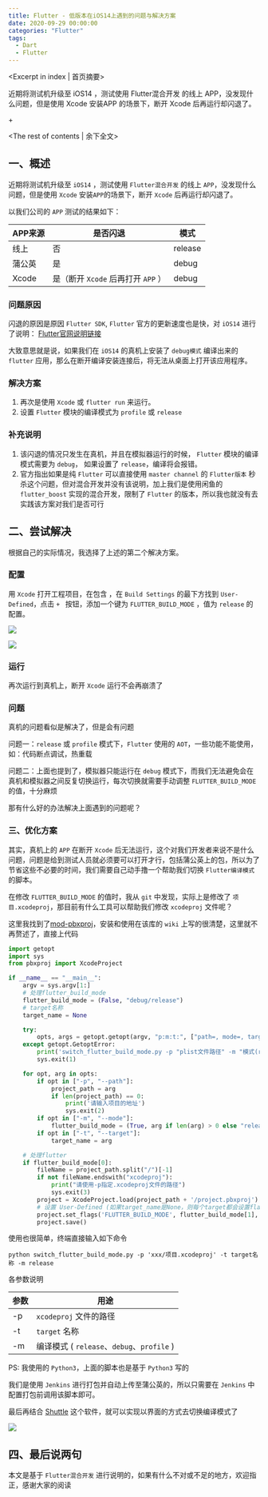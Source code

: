 ```yaml
---
title: Flutter - 低版本在iOS14上遇到的问题与解决方案
date: 2020-09-29 00:00:00
categories: "Flutter"
tags:
  - Dart
  - Flutter
---
```


<Excerpt in index | 首页摘要> 

近期将测试机升级至 iOS14 ，测试使用 Flutter混合开发 的线上 APP，没发现什么问题，但是使用 Xcode 安装APP 的场景下，断开 Xcode 后再运行却闪退了。

+<!-- more -->

<The rest of contents | 余下全文>

## 一、概述

近期将测试机升级至 `iOS14` ，测试使用 `Flutter混合开发` 的线上 `APP`，没发现什么问题，但是使用 `Xcode` 安装`APP`的场景下，断开 `Xcode` 后再运行却闪退了。

以我们公司的 `APP` 测试的结果如下：

| APP来源 | 是否闪退                           | 模式    |
| ------- | ---------------------------------- | ------- |
| 线上    | 否                                 | release |
| 蒲公英  | 是                                 | debug   |
| Xcode   | 是（断开 `Xcode` 后再打开 `APP` ） | debug   |

### 问题原因

闪退的原因是原因 `Flutter SDK`,  `Flutter` 官方的更新速度也是快，对 `iOS14` 进行了说明：  [Flutter官网说明链接](https://flutter.dev/docs/development/ios-14)

大致意思就是说，如果我们在 `iOS14` 的真机上安装了 `debug模式` 编译出来的 `flutter` 应用，那么在断开编译安装连接后，将无法从桌面上打开该应用程序。

### 解决方案

1. 再次是使用 `Xcode` 或 `flutter run` 来运行。
2. 设置 `Flutter` 模块的编译模式为 `profile` 或 `release`

### 补充说明

1. 该闪退的情况只发生在真机，并且在模拟器运行的时候， `Flutter` 模块的编译模式需要为 `debug`， 如果设置了 `release`，编译将会报错。
2. 官方指出如果是纯 `Flutter` 可以直接使用 `master channel` 的 `Flutter版本` 秒杀这个问题，但对混合开发并没有该说明，加上我们是使用闲鱼的 `flutter_boost` 实现的混合开发，限制了 `Flutter` 的版本，所以我也就没有去实践该方案对我们是否可行



## 二、尝试解决

根据自己的实际情况，我选择了上述的第二个解决方案。

### 配置

用 `Xcode` 打开工程项目，在包含 ，在 `Build Settings` 的最下方找到 `User-Defined`，点击 `+ ` 按钮，添加一个键为 `FLUTTER_BUILD_MODE` ，值为 `release` 的配置。

![](/images/2020/09/Flutter-低版本在iOS14上遇到的问题与解决方案/01.png)

![](/images/2020/09/Flutter-低版本在iOS14上遇到的问题与解决方案/03.png)

### 运行

再次运行到真机上，断开 `Xcode` 运行不会再崩溃了

### 问题

真机的问题看似是解决了，但是会有问题

问题一：`release` 或 `profile` 模式下，`Flutter` 使用的 `AOT`，一些功能不能使用，如：代码断点调试，热重载

问题二：上面也提到了，模拟器只能运行在 `debug` 模式下，而我们无法避免会在真机和模拟器之间反复切换运行，每次切换就需要手动调整 `FLUTTER_BUILD_MODE` 的值，十分麻烦

那有什么好的办法解决上面遇到的问题呢？



### 三、优化方案

其实，真机上的 `APP` 在断开 `Xcode` 后无法运行，这个对我们开发者来说不是什么问题，问题是给到测试人员就必须要可以打开才行，包括蒲公英上的包，所以为了节省这些不必要的时间，我们需要自己动手撸一个帮助我们切换 `Flutter编译模式` 的脚本。

在修改 `FLUTTER_BUILD_MODE` 的值时，我从 `git` 中发现，实际上是修改了 `项目.xcodeproj`，那目前有什么工具可以帮助我们修改 `xcodeproj` 文件呢？

这里我找到了[mod-pbxproj](https://github.com/kronenthaler/mod-pbxproj)，安装和使用在该库的 `wiki` 上写的很清楚，这里就不再赘述了，直接上代码

```python
import getopt
import sys
from pbxproj import XcodeProject

if __name__ == "__main__":
    argv = sys.argv[1:]
    # 处理flutter_build_mode
    flutter_build_mode = (False, "debug/release")
    # target名称
    target_name = None

    try:
        opts, args = getopt.getopt(argv, "p:m:t:", ["path=, mode=, target="])
    except getopt.GetoptError:
        print('switch_flutter_build_mode.py -p "plist文件路径" -m "模式(release|debug)" -t "target名称"')
        sys.exit(1)

    for opt, arg in opts:
        if opt in ["-p", "--path"]:
            project_path = arg
            if len(project_path) == 0:
                print('请输入项目的地址')
                sys.exit(2)
        if opt in ["-m", "--mode"]:
            flutter_build_mode = (True, arg if len(arg) > 0 else "release")
        if opt in ["-t", "--target"]:
            target_name = arg

    # 处理flutter
    if flutter_build_mode[0]:
        fileName = project_path.split("/")[-1]
        if not fileName.endswith("xcodeproj"):
            print("请使用-p指定.xcodeproj文件的路径")
            sys.exit(3)
        project = XcodeProject.load(project_path + '/project.pbxproj')
        # 设置 User-Defined (如果target_name是None，则每个target都会设置flag)
        project.set_flags('FLUTTER_BUILD_MODE', flutter_build_mode[1], target_name)
        project.save()
```

使用也很简单，终端直接输入如下命令

```shell
python switch_flutter_build_mode.py -p 'xxx/项目.xcodeproj' -t target名称 -m release
```

各参数说明

| 参数 | 用途                                       |
| ---- | ------------------------------------------ |
| -p   | `xcodeproj` 文件的路径                     |
| -t   | `target` 名称                              |
| -m   | 编译模式 ( `release`、`debug`、`profile` ) |

PS: 我使用的 `Python3`，上面的脚本也是基于 `Python3` 写的

我们是使用 `Jenkins` 进行打包并自动上传至蒲公英的，所以只需要在 `Jenkins` 中配置打包前调用该脚本即可。

最后再结合 [Shuttle](http://fitztrev.github.io/shuttle/) 这个软件，就可以实现以界面的方式去切换编译模式了

![](/images/2020/09/Flutter-低版本在iOS14上遇到的问题与解决方案/02.png)



## 四、最后说两句

本文是基于 `Flutter混合开发` 进行说明的，如果有什么不对或不足的地方，欢迎指正，感谢大家的阅读





